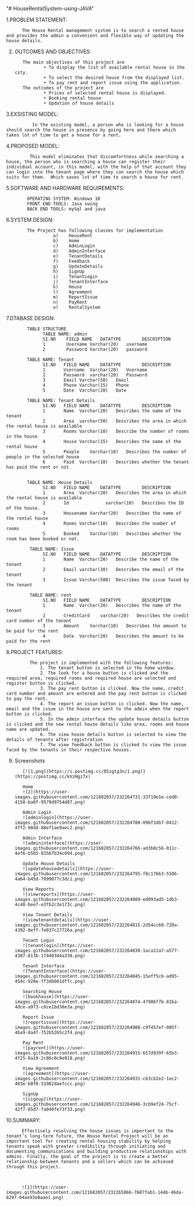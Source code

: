 "# HouseRentalSystem-using-JAVA" 

1.PROBLEM STATEMENT:
          
          The House Rental management system is to search a rented house and provides the admin a convenient and flexible way of updating the house details.

2. OUTCOMES AND OBJECTIVES:

          The main objectives of this project are
                  •	To display the list of available rental house in the city.
                  •	To select the desired house from the displayed list.
                  •	To pay rent and report issue using the application.
          The outcomes of the project are
                  •	Prices of selected rental house is displayed.
                  •	Booking rental house
                  •	Updation of house details
 3.EXSISTING MODEL:
 
              In the existing model, a person who is looking for a house should search the house in presence by going here and there which takes lot of time to get a house for a rent.

4.PROPOSED MODEL:
             
             This model eliminates that discomfortness while searching a house, the person who is searching a house can register their individual account, in this model, with the help of that account they can login into the tenant page where they can search the house which suits for them.  Which saves lot of time to search a house for rent.

5.SOFTWARE AND HARDWARE REQUIREMENTS:
            
            OPERATING SYSTEM: Windows 10
            FRONT END TOOLS: Java swing
            BACK END TOOLS: mySql and java

6.SYSTEM DESIGN:
            
            The Project has following classes for implementation
                      a)	HouseRent
                      b)	Home
                      c)	AdminLogin
                      d)	AdminInterface
                      e)	TenantDetails
                      f)	Feedback
                      g)	UpdateDetails
                      h)	SignUp
                      i)	TenantLogin
                      j)	TenantInterface
                      k)	House
                      l)	Agreement
                      m)	ReportIssue
                      n)	PayRent
                      o)	RentalSystem

7.DTABASE DESIGN:
            
            TABLE STRUCTURE
                  TABLE NAME: admin
                  SI.NO    FIELD NAME	DATATYPE	    DESCRIPTION
                  1	       Username	Varchar(20)   username
                  2        Password	Varchar(20)   password
                  
            TABLE NAME: Tenant
                  SI.NO   FIELD NAME	DATATYPE	    DESCRIPTION
                  1	      Username	Varchar(20)   Username
                  2	      Password	varchar(20)   Password
                  3	      Email	Varchar(50)   Email
                  4	      Phone	Varchar(15)   Phone
                  5	      Date	Varchar(20)   Date
     
            TABLE NAME: Tenant Details
                  SI.NO   FIELD NAME	DATATYPE	    DESCRIPTION
                  1	      Name	Varchar(20)   Describes the name of the tenant
                  2	      Area	varchar(50)   Describes the area in which the rental house is available
                  3	      Rooms	Varchar(10)   Describe the number of rooms in the house
                  4	      House	Varchar(15)   Describes the name of the rental house
                  5	      People	Varchar(10)   Describes the number of people in the selected house
                  6	      Paid	Varchar(10)   Describes whether the tenant has paid the rent or not


            TABLE NAME: House Details
                  SI.NO   FIELD NAME	DATATYPE	    DESCRIPTION
                  1	      Area	Varchar(20)   Describes the area in which the rental house is available
                  2	      Id	          varchar(10)   Describes the ID of the house.
                  3	      Housename	Varchar(20)   Describes the name of the rental house
                  4	      Rooms	Varchar(10)   Describes the number of rooms
                  5	      Booked	Varchar(10)   Describes whether the room has been booked or not.

             TABLE NAME: Issue
                  SI.NO   FIELD NAME	DATATYPE	    DESCRIPTION
                  1	      Name	Varchar(20)   Describe the name of the tenant
                  2	      Email	varchar(30)   Describes the email of the tenant
                  3	      Issue	Varchar(500)  Describes the issue faced by the tenant

             TABLE NAME: rent		
                  SI.NO   FIELD NAME    DATATYPE	    DESCRIPTION
                  1	      Name	Varchar(20)   Describes the name of the tenant
                  2	      CreditCard	varchar(20)   Describes the credit card number of the tenant
                  3	      Amount	Varchar(10)   Describes the amount to be paid for the rent
                  4	      Date	Varchar(20)   Describes the amount to be paid for the rent

 8.PROJECT FEATURES:
 
             The project is implemented with the following features:
                 1. The tenant button is selected in the home window.
                 2. The look for a house button is clicked and the required area, required rooms and required house are selected and register button is clicked.
                 3. The pay rent button is clicked. Now the name, credit card number and amount are entered and the pay rent button is clicked to pay the rent.
                 4. The report an issue button is clicked. Now the name, email and the issue in the house are sent to the admin when the report button is clicked.
                 5. In the admin interface the update house details button is clicked and the new rental house details like area, rooms and house name are updated.
                 6. The view house details button is selected to view the details of tenants after registration
                 7. The view feedback button is clicked to view the issue faced by the tenants in their respective houses.
9. Screenshots

          [![1.png](https://i.postimg.cc/85zgtg3n/1.png)](https://postimg.cc/kVzHgz7x)
          
          Home
          ![2](https://user-images.githubusercontent.com/121682057/232264731-33f10e1e-ced0-4158-ba0f-9579d9754d07.png)
          
          Admin Login
          ![adminlogin](https://user-images.githubusercontent.com/121682057/232264780-096f1db7-0412-4ff2-90dd-88ef1ae9aec2.png)
          
          Admin Interface
          ![admininterface](https://user-images.githubusercontent.com/121682057/232264766-ad3b8c56-011c-4ef6-b5b5-83567b34c094.png)
          
          Update House Details
          ![updatehousedetails](https://user-images.githubusercontent.com/121682057/232264795-f8c17663-5506-4a64-b45d-7099077c3dc1.png)

          View Reports
          ![viewreports](https://user-images.githubusercontent.com/121682057/232264809-ed093ad5-1db3-4c48-bee7-e3fb2c3e173c.png)
          
          View Tenant Details
          ![viewtenantdetails](https://user-images.githubusercontent.com/121682057/232264815-2d54cc60-720a-4392-8eff-fe037c27726a.png)
          
          Tenant Login
          ![tenantlogin](https://user-images.githubusercontent.com/121682057/232264830-1aca11a7-a577-4307-813b-17440344a338.png)
          
          Tenant Interface
          ![TenantInterface](https://user-images.githubusercontent.com/121682057/232264845-15eff5c6-ad95-454c-928e-ff3db001dffc.png)
          
          Searching House
          ![bookhouse](https://user-images.githubusercontent.com/121682057/232264874-47986f7b-81ba-4dce-a973-c8ce1bd36e3a.png)
          
          Report Issue
          ![reportissue](https://user-images.githubusercontent.com/121682057/232264908-c9f457ef-005f-4ba9-8a4f-752b5265c2f4.png)

          Pay Rent
          ![payrent](https://user-images.githubusercontent.com/121682057/232264915-657d939f-65b3-4f25-8a19-2c86c0c8e918.png)

          View Agreement
          ![agreement](https://user-images.githubusercontent.com/121682057/232264931-c63cb2e2-1ec2-403e-b0f8-51982daefccc.png)

          SignUp
          ![signup](https://user-images.githubusercontent.com/121682057/232264946-3cb9ef24-75cf-42f7-85d7-fa040fe73f33.png)
          

10.SUMMARY:
          
          Effectively resolving the house issues is important to the tenant’s long-term future, the House Rental Project will be an important tool for creating rental housing stability by helping tenants speak with greater credibility through initiating and documenting communications and building productive relationships with admins. Finally, the goal of the project is to create a better relationship between tenants and a sellers which can be achieved through this project.



          ![1](https://user-images.githubusercontent.com/121682057/232265866-7687fab1-144b-46da-8297-04ae93e8aae1.png)

